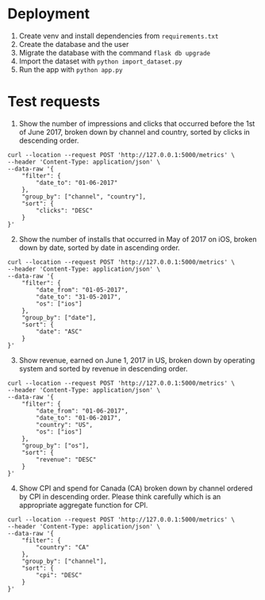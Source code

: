 # Deployment

1. Create venv and install dependencies from ```requirements.txt```
2. Create the database and the user
3. Migrate the database with the command ```flask db upgrade```
4. Import the dataset with ```python import_dataset.py```
5. Run the app with ```python app.py```


# Test requests

1. Show the number of impressions and clicks that occurred before the 1st of June 2017, broken down by channel and country, sorted by clicks in descending order.
```
curl --location --request POST 'http://127.0.0.1:5000/metrics' \
--header 'Content-Type: application/json' \
--data-raw '{
    "filter": {
        "date_to": "01-06-2017"
    },
    "group_by": ["channel", "country"],
    "sort": {
        "clicks": "DESC"
    }
}'
```

2. Show the number of installs that occurred in May of 2017 on iOS, broken down by date, sorted by date in ascending order.
```
curl --location --request POST 'http://127.0.0.1:5000/metrics' \
--header 'Content-Type: application/json' \
--data-raw '{
    "filter": {
        "date_from": "01-05-2017",
        "date_to": "31-05-2017",
        "os": ["ios"]
    },
    "group_by": ["date"],
    "sort": {
        "date": "ASC"
    }
}'
```

3. Show revenue, earned on June 1, 2017 in US, broken down by operating system and sorted by revenue in descending order.
```
curl --location --request POST 'http://127.0.0.1:5000/metrics' \
--header 'Content-Type: application/json' \
--data-raw '{
    "filter": {
        "date_from": "01-06-2017",
        "date_to": "01-06-2017",
        "country": "US",
        "os": ["ios"]
    },
    "group_by": ["os"],
    "sort": {
        "revenue": "DESC"
    }
}'
```

4. Show CPI and spend for Canada (CA) broken down by channel ordered by CPI in descending order. Please think carefully which is an appropriate aggregate function for CPI.
```
curl --location --request POST 'http://127.0.0.1:5000/metrics' \
--header 'Content-Type: application/json' \
--data-raw '{
    "filter": {
        "country": "CA"
    },
    "group_by": ["channel"],
    "sort": {
        "cpi": "DESC"
    }
}'
```